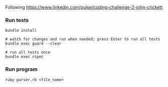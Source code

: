 Following https://www.linkedin.com/pulse/coding-challenge-2-john-crickett

### Run tests

```
bundle install

# watch for changes and run when needed; press Enter to run all tests
bundle exec guard --clear

# run all tests once
bundle exec rspec
```

### Run program

```
ruby parser.rb <file_name>
```
